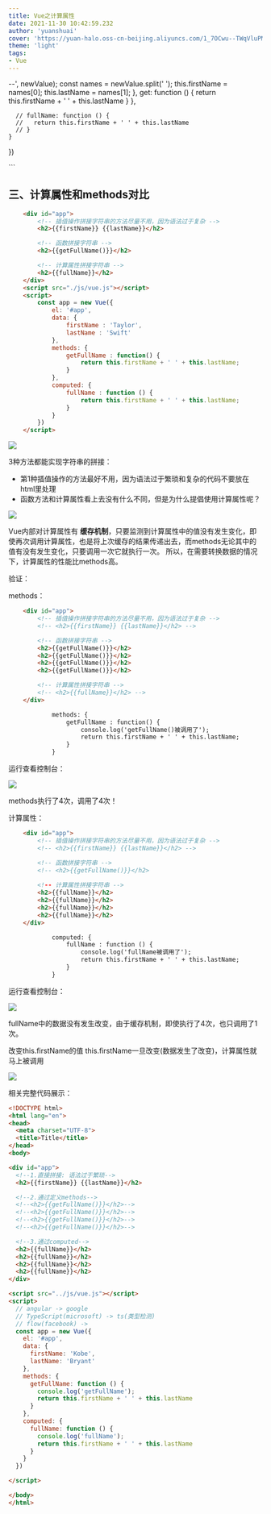 ```yaml
---
title: Vue之计算属性
date: 2021-11-30 10:42:59.232
author: 'yuanshuai'
cover: 'https://yuan-halo.oss-cn-beijing.aliyuncs.com/1_7OCwu--TWqVluPMsZdzWKw-34ce1bcaed3b4c59a2183cf00af73987_1622733997113.png'
theme: 'light'
tags: 
- Vue
---
```


--', newValue);
          const names = newValue.split(' ');
          this.firstName = names[0];
          this.lastName = names[1];
        },
        get: function () {
          return this.firstName + ' ' + this.lastName
        }
      },

      // fullName: function () {
      //   return this.firstName + ' ' + this.lastName
      // }
    }
  })
</script>

</body>
</html>
```



## 三、计算属性和methods对比

```html
    <div id="app">
        <!-- 插值操作拼接字符串的方法尽量不用，因为语法过于复杂 -->
        <h2>{{firstName}} {{lastName}}</h2>

        <!-- 函数拼接字符串 -->
        <h2>{{getFullName()}}</h2>

        <!-- 计算属性拼接字符串 -->
        <h2>{{fullName}}</h2>
    </div>
    <script src="./js/vue.js"></script>
    <script>
        const app = new Vue({
            el: '#app',
            data: {
                firstName : 'Taylor',
                lastName : 'Swift'
            },
            methods: {
                getFullName : function() {
                    return this.firstName + ' ' + this.lastName;
                }
            },
            computed: {
                fullName : function () {
                    return this.firstName + ' ' + this.lastName;
                }
            }
        })
    </script>
```

![](https://hexobbblog.oss-cn-beijing.aliyuncs.com/images/vue/40.png)

3种方法都能实现字符串的拼接：

- 第1种插值操作的方法最好不用，因为语法过于繁琐和复杂的代码不要放在html里处理
- 函数方法和计算属性看上去没有什么不同，但是为什么提倡使用计算属性呢？

![](https://hexobbblog.oss-cn-beijing.aliyuncs.com/images/vue/41.png)

Vue内部对计算属性有 **缓存机制**，只要监测到计算属性中的值没有发生变化，即使再次调用计算属性，也是将上次缓存的结果传递出去，而methods无论其中的值有没有发生变化，只要调用一次它就执行一次。
所以，在需要转换数据的情况下，计算属性的性能比methods高。

验证：

methods：

```html
    <div id="app">
        <!-- 插值操作拼接字符串的方法尽量不用，因为语法过于复杂 -->
        <!-- <h2>{{firstName}} {{lastName}}</h2> -->

        <!-- 函数拼接字符串 -->
        <h2>{{getFullName()}}</h2>
        <h2>{{getFullName()}}</h2>
        <h2>{{getFullName()}}</h2>
        <h2>{{getFullName()}}</h2>

        <!-- 计算属性拼接字符串 -->
        <!-- <h2>{{fullName}}</h2> -->
    </div>
```

```html
            methods: {
                getFullName : function() {
                    console.log('getFullName()被调用了');
                    return this.firstName + ' ' + this.lastName;
                }
            }
```

运行查看控制台：

![](https://hexobbblog.oss-cn-beijing.aliyuncs.com/images/vue/42.png)

methods执行了4次，调用了4次！

计算属性：

```html
    <div id="app">
        <!-- 插值操作拼接字符串的方法尽量不用，因为语法过于复杂 -->
        <!-- <h2>{{firstName}} {{lastName}}</h2> -->

        <!-- 函数拼接字符串 -->
        <!-- <h2>{{getFullName()}}</h2>
            
        <!-- 计算属性拼接字符串 -->
        <h2>{{fullName}}</h2>
        <h2>{{fullName}}</h2>
        <h2>{{fullName}}</h2>
        <h2>{{fullName}}</h2>
    </div>
```

```html
            computed: {
                fullName : function () {
                    console.log('fullName被调用了');
                    return this.firstName + ' ' + this.lastName;
                }
            }
```

运行查看控制台：

![](https://hexobbblog.oss-cn-beijing.aliyuncs.com/images/vue/43.png)

fullName中的数据没有发生改变，由于缓存机制，即使执行了4次，也只调用了1次。



改变this.firstName的值
this.firstName一旦改变(数据发生了改变)，计算属性就马上被调用

![](https://hexobbblog.oss-cn-beijing.aliyuncs.com/images/vue/44.png)

相关完整代码展示：

```html
<!DOCTYPE html>
<html lang="en">
<head>
  <meta charset="UTF-8">
  <title>Title</title>
</head>
<body>

<div id="app">
  <!--1.直接拼接: 语法过于繁琐-->
  <h2>{{firstName}} {{lastName}}</h2>

  <!--2.通过定义methods-->
  <!--<h2>{{getFullName()}}</h2>-->
  <!--<h2>{{getFullName()}}</h2>-->
  <!--<h2>{{getFullName()}}</h2>-->
  <!--<h2>{{getFullName()}}</h2>-->

  <!--3.通过computed-->
  <h2>{{fullName}}</h2>
  <h2>{{fullName}}</h2>
  <h2>{{fullName}}</h2>
  <h2>{{fullName}}</h2>
</div>

<script src="../js/vue.js"></script>
<script>
  // angular -> google
  // TypeScript(microsoft) -> ts(类型检测)
  // flow(facebook) ->
  const app = new Vue({
    el: '#app',
    data: {
      firstName: 'Kobe',
      lastName: 'Bryant'
    },
    methods: {
      getFullName: function () {
        console.log('getFullName');
        return this.firstName + ' ' + this.lastName
      }
    },
    computed: {
      fullName: function () {
        console.log('fullName');
        return this.firstName + ' ' + this.lastName
      }
    }
  })

</script>

</body>
</html>
```
